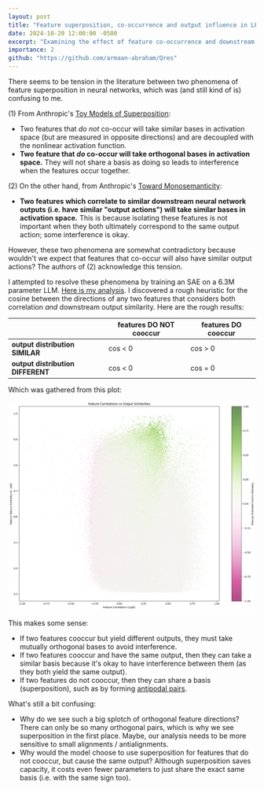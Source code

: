 ```yaml
---
layout: post
title: "Feature superposition, co-occurrence and output influence in LLMs: a sparse autoencoder-based analysis"
date: 2024-10-20 12:00:00 -0500
excerpt: "Examining the effect of feature co-occurrence and downstream output influence on feature superposition."
importance: 2
github: "https://github.com/armaan-abraham/Qres"
---
```


There seems to be tension in the literature between two phenomena of feature
superposition in neural networks, which was (and still kind of is) confusing to
me.

(1) From Anthropic's [Toy Models of Superposition](https://transformer-circuits.pub/2022/toy_model/index.html):

- Two features that _do not_ co-occur will take similar bases in activation
space (but are measured in opposite directions) and are decoupled with the
nonlinear activation function.
- __Two feature that _do_ co-occur will take orthogonal bases in activation space.__ They will not share a basis as doing so leads to interference when the features occur together.

(2) On the other hand, from Anthropic's [Toward Monosemanticity](https://transformer-circuits.pub/2023/monosemantic-features#phenomenology-feature-splitting):

- __Two features which correlate to similar downstream neural network outputs
(i.e. have similar "output actions") will take similar bases in activation
space.__ This is because isolating these features is not important when they
both ultimately correspond to the same output action; some interference is okay.

However, these two phenomena are somewhat contradictory because wouldn't we
expect that features that co-occur will also have similar output actions? The
authors of (2) acknowledge this tension.

I attempted to resolve these phenomena by training an SAE on a 6.3M parameter
LLM. [Here is my
analysis](https://github.com/armaan-abraham/sparse-autoencoder/blob/master/analysis.ipynb).
I discovered a rough heuristic for the cosine between the directions of any two
features that considers both correlation _and_ downstream output similarity.  Here
are the rough results:

|                                   | features DO NOT cooccur | features DO cooccur |
| --------------------------------- | ------------------- | ----------------------- |
| __output distribution SIMILAR__   | cos < 0            | cos > 0                 |
| __output distribution DIFFERENT__ | cos < 0            | cos = 0                |

Which was gathered from this plot:
<div style="text-align: center;">
  <img src="/assets/images/feature-superposition.png" alt="feature-superposition">
</div>

This makes some sense:
- If two features cooccur but yield different outputs, they must take mutually
orthogonal bases to avoid interference.
- If two features cooccur and have the same output, then they can take a similar
basis because it's okay to have interference between them (as they both yield
the same output).
- If two features do not cooccur, then they can share a basis (superposition),
such as by forming [antipodal
pairs](https://transformer-circuits.pub/2022/toy_model/index.html#geometry-uniform).

What's still a bit confusing:
- Why do we see such a big splotch of orthogonal feature directions? There can
only be so many orthogonal pairs, which is why we see superposition in the first
place. Maybe, our analysis needs to be more sensitive to small alignments /
antialignments.
- Why would the model choose to use superposition for features that do not
cooccur, but cause the same output? Although superposition saves capacity, it
costs even fewer parameters to just share the exact same basis (i.e. with the
same sign too).


